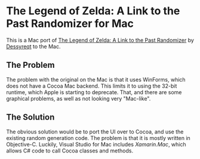 # The Legend of Zelda: A Link to the Past Randomizer for Mac

This is a Mac port of [The Legend of Zelda: A Link to the Past Randomizer](https://github.com/Dessyreqt/alttprandomizer) by [Dessyreqt](https://github.com/Dessyreqt) to the Mac.

## The Problem

The problem with the original on the Mac is that it uses WinForms, which does not have a Cocoa Mac backend. This limits it to using the 32-bit runtime, which Apple is starting to deprecate.
That, and there are some graphical problems, as well as not looking very "Mac-like".

## The Solution

The obvious solution would be to port the UI over to Cocoa, and use the existing random generation code. The problem is that it is mostly written in Objective-C. Luckily, Visual Studio for Mac includes *Xamarin.Mac*, which allows C# code to call Cocoa classes and methods.

